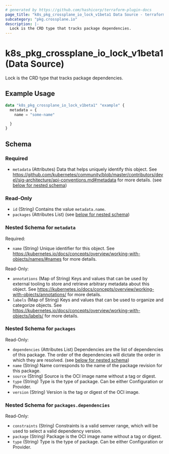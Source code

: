 ```yaml
---
# generated by https://github.com/hashicorp/terraform-plugin-docs
page_title: "k8s_pkg_crossplane_io_lock_v1beta1 Data Source - terraform-provider-k8s"
subcategory: "pkg.crossplane.io"
description: |-
  Lock is the CRD type that tracks package dependencies.
---
```


# k8s_pkg_crossplane_io_lock_v1beta1 (Data Source)

Lock is the CRD type that tracks package dependencies.

## Example Usage

```terraform
data "k8s_pkg_crossplane_io_lock_v1beta1" "example" {
  metadata = {
    name = "some-name"

  }
}
```

<!-- schema generated by tfplugindocs -->
## Schema

### Required

- `metadata` (Attributes) Data that helps uniquely identify this object. See https://github.com/kubernetes/community/blob/master/contributors/devel/sig-architecture/api-conventions.md#metadata for more details. (see [below for nested schema](#nestedatt--metadata))

### Read-Only

- `id` (String) Contains the value `metadata.name`.
- `packages` (Attributes List) (see [below for nested schema](#nestedatt--packages))

<a id="nestedatt--metadata"></a>
### Nested Schema for `metadata`

Required:

- `name` (String) Unique identifier for this object. See https://kubernetes.io/docs/concepts/overview/working-with-objects/names/#names for more details.

Read-Only:

- `annotations` (Map of String) Keys and values that can be used by external tooling to store and retrieve arbitrary metadata about this object. See https://kubernetes.io/docs/concepts/overview/working-with-objects/annotations/ for more details.
- `labels` (Map of String) Keys and values that can be used to organize and categorize objects. See https://kubernetes.io/docs/concepts/overview/working-with-objects/labels/ for more details.


<a id="nestedatt--packages"></a>
### Nested Schema for `packages`

Read-Only:

- `dependencies` (Attributes List) Dependencies are the list of dependencies of this package. The order of the dependencies will dictate the order in which they are resolved. (see [below for nested schema](#nestedatt--packages--dependencies))
- `name` (String) Name corresponds to the name of the package revision for this package.
- `source` (String) Source is the OCI image name without a tag or digest.
- `type` (String) Type is the type of package. Can be either Configuration or Provider.
- `version` (String) Version is the tag or digest of the OCI image.

<a id="nestedatt--packages--dependencies"></a>
### Nested Schema for `packages.dependencies`

Read-Only:

- `constraints` (String) Constraints is a valid semver range, which will be used to select a valid dependency version.
- `package` (String) Package is the OCI image name without a tag or digest.
- `type` (String) Type is the type of package. Can be either Configuration or Provider.
